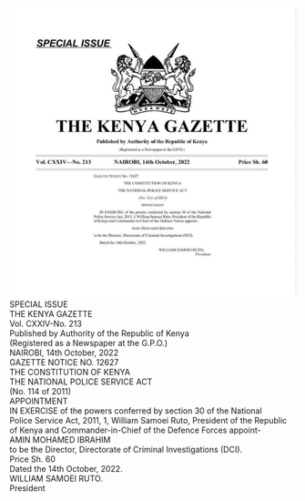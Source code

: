 ![](_assets/gazette/New%20CID%20oct%2015.jpg)
SPECIAL ISSUE  
THE KENYA GAZETTE  
Vol. CXXIV-No. 213  
Published by Authority of the Republic of Kenya  
(Registered as a Newspaper at the G.P.O.)  
NAIROBI, 14th October, 2022  
GAZETTE NOTICE NO. 12627  
THE CONSTITUTION OF KENYA  
THE NATIONAL POLICE SERVICE ACT  
(No. 114 of 2011)  
APPOINTMENT  
IN EXERCISE of the powers conferred by section 30 of the National  
Police Service Act, 2011, 1, William Samoei Ruto, President of the Republic  
of Kenya and Commander-in-Chief of the Defence Forces appoint-  
AMIN MOHAMED IBRAHIM  
to be the Director, Directorate of Criminal Investigations (DCI).  
Price Sh. 60  
Dated the 14th October, 2022.  
WILLIAM SAMOEI RUTO.  
President